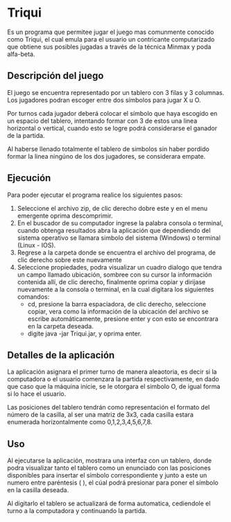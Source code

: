 # Triqui 

Es un programa que permitee jugar el juego mas comunmente conocido como Triqui, el cual emula para el usuario un contricante 
computarizado que obtiene sus posibles jugadas a través de la técnica Minmax y poda alfa-beta.

## Descripción del juego

El juego se encuentra representado por un tablero con 3 filas y 3 columnas. Los jugadores podran escoger entre dos símbolos para jugar X u O.  

Por turnos cada jugador deberá colocar el símbolo que haya escogido en un espacio del tablero, intentando formar con 3 de estos una linea horizontal o vertical, cuando esto se logre podrá considerarse el ganador de la partida.

Al haberse llenado totalmente el tablero de simbolos sin haber pordido formar la linea ningúno de los dos jugadores, se considerara empate.


## Ejecución
Para poder ejecutar el programa realice los siguientes pasos:
1. Seleccione el archivo zip, de clic derecho dobre este y en el menu emergente oprima descomprimir.
2. En el buscador de su computador ingrese la palabra consola o terminal, cuando obtenga resultados abra la aplicación que dependiendo del sistema operativo se llamara simbolo del sistema (Windows) o terminal (Linux - IOS).
3. Regrese a la carpeta donde se encuentra el archivo del programa, de clic derecho sobre este nuevamente 
4. Seleccione propiedades, podra visualizar un cuadro dialogo que tendra un campo llamado ubicación, sombree con su cursor la información contenida allí, de clic derecho, finalmente oprima copiar y dirijase nuevamente a la consola o terminal, en la cual digitara los siguientes comandos:
    - cd, presione la barra espaciadora, de clic derecho, seleccione copiar, vera como la información de la ubicación del archivo se escribe automáticamente, presione enter y con esto se encontrara en la carpeta deseada.
    - digite java -jar Triqui.jar, y oprima enter.

## Detalles de la aplicación

La aplicación asignara el primer turno de manera aleaotoria, es decir si la computadora o el usuario comenzara la partida respectivamente, en dado que caso que la máquina inicie, se le otorgara el simbolo O, de igual forma si lo hace el usuario. 

Las posiciones del tablero tendrán como representación el formato del número de la casilla, al ser una matriz de 3x3, cada casilla estara enumerada horizontalmente como 0,1,2,3,4,5,6,7,8. 

## Uso

Al ejecutarse la aplicación, mostrara una interfaz con un tablero, donde podra visualizar tanto el tablero como un enunciado con las posiciones disponibles para insertar el símbolo correspondiente y junto a este un numero entre paréntesis ( ), el cúal podrá presionar para poner el símbolo en la casilla deseada.

Al digitarlo el tablero se actualizará de forma automatica, cediendole el turno a la computadora y continuando la partida.







